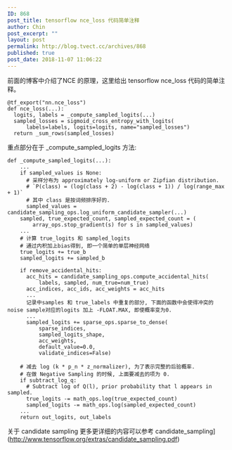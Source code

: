 ```yaml
---
ID: 868
post_title: tensorflow nce_loss 代码简单注释
author: Chin
post_excerpt: ""
layout: post
permalink: http://blog.tvect.cc/archives/868
published: true
post_date: 2018-11-07 11:06:22
---
```

前面的博客中介绍了NCE 的原理，这里给出 tensorflow nce_loss 代码的简单注释。

<!--more-->

<pre><code class="language-Python ">@tf_export("nn.nce_loss")
def nce_loss(...):
  logits, labels = _compute_sampled_logits(...)
  sampled_losses = sigmoid_cross_entropy_with_logits(
      labels=labels, logits=logits, name="sampled_losses")
  return _sum_rows(sampled_losses)
</code></pre>

重点部分在于 _compute_sampled_logits 方法:

<pre><code class="language-Python ">def _compute_sampled_logits(...):
    ...
    if sampled_values is None:
      # 采样分布为 approximately log-uniform or Zipfian distribution.
      # `P(class) = (log(class + 2) - log(class + 1)) / log(range_max + 1)`
      # 其中 class 是按词频排序好的.
      sampled_values = candidate_sampling_ops.log_uniform_candidate_sampler(...)
    sampled, true_expected_count, sampled_expected_count = (
        array_ops.stop_gradient(s) for s in sampled_values)
    ...
    # 计算 true_logits 和 sampled_logits 
    # 通过内积加上bias得到, 即一个简单的单层神经网络
    true_logits += true_b
    sampled_logits += sampled_b

    if remove_accidental_hits:
      acc_hits = candidate_sampling_ops.compute_accidental_hits(
          labels, sampled, num_true=num_true)
      acc_indices, acc_ids, acc_weights = acc_hits
      ...
      记录中samples 和 true_labels 中重复的部分, 下面的函数中会使得冲突的noise sample对应的logits 加上 -FLOAT.MAX, 即使概率变为0.
      ...
      sampled_logits += sparse_ops.sparse_to_dense(
          sparse_indices,
          sampled_logits_shape,
          acc_weights,
          default_value=0.0,
          validate_indices=False)

    # 减去 log (k * p_n * z_normalizer), 为了表示完整的后验概率.
    # 在做 Negative Sampling 的时候, 上面要减去的项为 0.
    if subtract_log_q:
      # Subtract log of Q(l), prior probability that l appears in sampled.
      true_logits -= math_ops.log(true_expected_count)
      sampled_logits -= math_ops.log(sampled_expected_count)
    ...
    return out_logits, out_labels
</code></pre>

关于 candidate sampling 更多更详细的内容可以参考 candidate_sampling](http://www.tensorflow.org/extras/candidate_sampling.pdf)